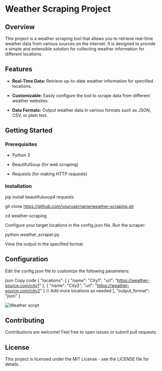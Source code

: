 
# Weather Scraping Project

## Overview

This project is a weather scraping tool that allows you to retrieve real-time weather data from various sources on the internet. It is designed to provide a simple and extensible solution for collecting weather information for different locations.

## Features

- **Real-Time Data:** Retrieve up-to-date weather information for specified locations.
  
- **Customizable:** Easily configure the tool to scrape data from different weather websites.
  
- **Data Formats:** Output weather data in various formats such as JSON, CSV, or plain text.

## Getting Started

### Prerequisites

- Python 3
  
- BeautifulSoup (for web scraping)
  
- Requests (for making HTTP requests)

### Installation


pip install beautifulsoup4 requests

git clone https://github.com/yourusername/weather-scraping.git

cd weather-scraping

Configure your target locations in the config.json file.
Run the scraper:

python weather_scraper.py

View the output in the specified format.

## Configuration
Edit the config.json file to customize the following parameters:

json
Copy code
{
  "locations": [
    {
      "name": "City1",
      "url": "https://weather-source.com/city1"
    },
    {
      "name": "City2",
      "url": "https://weather-source.com/city2"
    }
    // Add more locations as needed
  ],
  "output_format": "json"
}

![Weather script](https://github.com/Mithun1508/WeatherScraping/assets/93249038/70579ecc-5a65-43fe-928a-d314e8dcfc3d)

## Contributing

Contributions are welcome! Feel free to open issues or submit pull requests.

## License

This project is licensed under the MIT License - see the LICENSE file for details.
